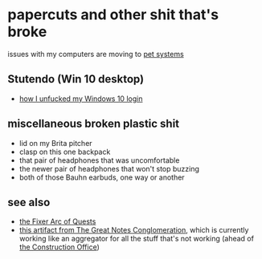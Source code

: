 # papercuts and other shit that's broke

issues with my computers are moving to [pet systems][]

[pet systems]: 1c1b77bb-9e37-4d0a-9dd2-5bafbeee15f5.md

## Stutendo (Win 10 desktop)

- [how I unfucked my Windows 10 login][unfuck]

[unfuck]: e728c1bf-a3ae-46d5-9242-01538872b494.md

## miscellaneous broken plastic shit

- lid on my Brita pitcher
- clasp on this one backpack
- that pair of headphones that was uncomfortable
- the newer pair of headphones that won't stop buzzing
- both of those Bauhn earbuds, one way or another

## see also

- [the Fixer Arc of Quests][Fixer Arc]
- [this artifact from The Great Notes Conglomeration][GYST], which is currently working like an aggregator for all the stuff that's not working (ahead of [the Construction Office][TCO])

[Fixer Arc]: 33bcb20b-5d20-42e5-8eba-15541882e48a.md
[GYST]: 1da0f61f-c2bb-4b9d-99da-e3f07e18556a.md
[TCO]: eb1e81f8-5939-4f85-9930-418044018a75.md
